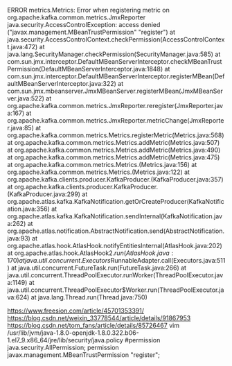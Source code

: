 ERROR metrics.Metrics: Error when registering metric on org.apache.kafka.common.metrics.JmxReporter
java.security.AccessControlException: access denied ("javax.management.MBeanTrustPermission" "register")
at java.security.AccessControlContext.checkPermission(AccessControlContext.java:472)
at java.lang.SecurityManager.checkPermission(SecurityManager.java:585)
at com.sun.jmx.interceptor.DefaultMBeanServerInterceptor.checkMBeanTrustPermission(DefaultMBeanServerInterceptor.java:1848)
at com.sun.jmx.interceptor.DefaultMBeanServerInterceptor.registerMBean(DefaultMBeanServerInterceptor.java:322)
at com.sun.jmx.mbeanserver.JmxMBeanServer.registerMBean(JmxMBeanServer.java:522)
at org.apache.kafka.common.metrics.JmxReporter.reregister(JmxReporter.java:167)
at org.apache.kafka.common.metrics.JmxReporter.metricChange(JmxReporter.java:85)
at org.apache.kafka.common.metrics.Metrics.registerMetric(Metrics.java:568)
at org.apache.kafka.common.metrics.Metrics.addMetric(Metrics.java:507)
at org.apache.kafka.common.metrics.Metrics.addMetric(Metrics.java:490)
at org.apache.kafka.common.metrics.Metrics.addMetric(Metrics.java:475)
at org.apache.kafka.common.metrics.Metrics.<init>(Metrics.java:156)
at org.apache.kafka.common.metrics.Metrics.<init>(Metrics.java:122)
at org.apache.kafka.clients.producer.KafkaProducer.<init>(KafkaProducer.java:357)
at org.apache.kafka.clients.producer.KafkaProducer.<init>(KafkaProducer.java:299)
at org.apache.atlas.kafka.KafkaNotification.getOrCreateProducer(KafkaNotification.java:356)
at org.apache.atlas.kafka.KafkaNotification.sendInternal(KafkaNotification.java:262)
at org.apache.atlas.notification.AbstractNotification.send(AbstractNotification.java:93)
at org.apache.atlas.hook.AtlasHook.notifyEntitiesInternal(AtlasHook.java:202)
at org.apache.atlas.hook.AtlasHook$2.run(AtlasHook.java:170)
at java.util.concurrent.Executors$RunnableAdapter.call(Executors.java:511)
at java.util.concurrent.FutureTask.run(FutureTask.java:266)
at java.util.concurrent.ThreadPoolExecutor.runWorker(ThreadPoolExecutor.java:1149)
at java.util.concurrent.ThreadPoolExecutor$Worker.run(ThreadPoolExecutor.java:624)
at java.lang.Thread.run(Thread.java:750)


https://www.freesion.com/article/45701353391/
https://blog.csdn.net/weixin_33778544/article/details/91867953
https://blog.csdn.net/tom_fans/article/details/85726467
vim /usr/lib/jvm/java-1.8.0-openjdk-1.8.0.322.b06-1.el7_9.x86_64/jre/lib/security/java.policy
#permission java.security.AllPermission;
permission javax.management.MBeanTrustPermission "register";